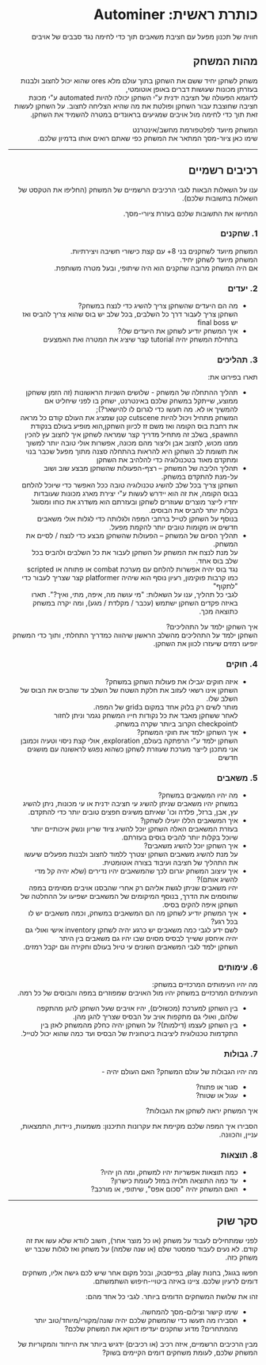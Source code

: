 <div dir='rtl' lang='he'>

# כותרת ראשית: Autominer

חוויה של תכנון מפעל עם חציבת משאבים תוך כדי לחימה נגד סבבים של אויבים
## מהות המשחק

<!-- תארו את הרעיון המרכזי של המשחק שלכם
(concept) 
בשלושה-ארבעה משפטים.
 -->
 משחק לשחקן יחיד ששם את השחקן בתוך עולם מלא ores שהוא יכול לחצוב ולבנות בעזרתן מכונות שעושות דברים באופן אוטומטי,   
 לדוגמא הפעולה של חציבה ידנית ע"י השחקן יכולה להיות automated ע"י מכונת חציבה שחוצבת עבור השחקן ופולטת את מה שהיא הצליחה לחצוב.
 על השחקן לעשות זאת תוך כדי לחימה מול אויבים שמגיעים בראונדים במטרה להשמיד את השחקן.
 
<!-- לאיזה פלטפורמה מיועד המשחק שלכם (כגון: מחשב רגיל / טלפון נייד / אינטרנט)? -->
המשחק מיועד לפלטפורמת מחשב/אינטרנט    
שימו כאן ציור-מסך המתאר את המשחק כפי שאתם רואים אותו בדמיון שלכם.

---


## רכיבים רשמיים

ענו על השאלות הבאות לגבי הרכיבים הרשמיים של המשחק
(החליפו את הטקסט של השאלות בתשובות שלכם).

המחישו את התשובות שלכם בעזרת ציורי-מסך.

### 1. שחקנים
המשחק מיועד לשחקנים בני 8+ עם קצת כישורי חשיבה ויצירתיות.  
 המשחק מיועד לשחקן יחיד.  
אם היה המשחק מרובה שחקנים הוא היה שיתופי, ובעל מטרה משותפת.  
### 2. יעדים

* מה הם היעדים שהשחקן צריך להשיג כדי לנצח במשחק?  
השחקן צריך לעבור דרך כל השלבים, בכל שלב יש בוס שהוא צריך להביס ואז יש final boss
* איך המשחק יודיע לשחקן את היעדים שלו?  
 בתחילת המשחק יהיה tutorial קצר שיציג את המטרה ואת האמצעים


### 3. תהליכים

תארו בפירוט את:

* תהליך ההתחלה של המשחק - שלושים השניות הראשונות (זה הזמן ששחקן ממוצע, שייתקל במשחק שלכם באינטרנט, ישחק בו לפני שיחליט אם להמשיך או לא. מה תעשו כדי לגרום לו להישאר?);  
 המשחק מתחיל ויכול להיות cutscene קטן שמציג את העולם קודם כל מראה את רחבת בוס הקומה ואז משם זז לכיוון השחקן,הוא מופיע בעולם בנקודת הspawn, בשלב זה מתחיל מדריך קצר שמראה לשחקן איך לחצוב עץ להכין ממנו מכוש, לחצוב אבן וליצור מהם מכונה, אפשרות אולי טובה יותר למשוך את תשומת לב השחקן היא להראות בהתחלה סצנה מתוך מפעל שכבר בנוי ומתקדם מאוד בטכנולוגיה כדי להלהיב את השחקן  
*	תהליך הליבה של המשחק – רצף-הפעולות שהשחקן מבצע שוב ושוב על-מנת להתקדם במשחק.  
 השחקן צריך בכל שלב להשיג טכנולוגיה טובה ככל האפשר כדי שיוכל להלחם בבוס הקומה, את זה הוא יידרש לעשות ע"י יצירת מארג מכונות שעובדות יחדיו לייצר מוצרים שעוזרים לשחקן ובעזרתם הוא משדרג את כוחו ומסוגל בקלות יותר להביס את הבוסים.  
 בנוסף על השחקן לטייל ברחבי המפה ולגלותה כדי לגלות אולי משאבים חדשים או מקומות טובים יותר להקמת מפעל.  
*	תהליך הסיום של המשחק – הפעולות שהשחקן מבצע כדי לנצח / לסיים את המשחק.  
 על מנת לנצח את המשחק על השחקן לעבור את כל השלבים ולהביס בכל שלב בוס אחד.  
 נגד בוס יהיה אפשרות להלחם עם מערכת combat או פתוחה או scripted כמו קרבות פוקימון, רעיון נוסף הוא שיהיה platformer קצר שצריך לעבור כדי "לתקוף"  
לגבי כל תהליך, ענו על השאלות: "מי עושה מה, איפה, מתי, ואיך?".  תארו באיזה פקדים השחקן ישתמש (עכבר / מקלדת / מגע), ומה יקרה במשחק כתוצאה מכך.

איך השחקן ילמד על התהליכים?  
 השחקן ילמד על התהליכים מהשלב הראשון שיהווה כמדריך התחלתי, ותוך כדי המשחק יופיעו רמזים שיעזרו לכוון את השחקן.  


### 4. חוקים

* איזה חוקים יגבילו את פעולות השחקן במשחק?  
 השחקן אינו רשאי לעזוב את חלקת השטח של השלב עד שהביס את הבוס של השלב שלו.  
 מותר לשים רק בלוק אחד במקום בgrid של המפה.  
 לאחר ששחקן מאבד את כל נקודות חייו המשחק נגמר וניתן לחזור לcheckpoint הקרוב ביותר שקרה במשחק.  
* איך השחקן ילמד את חוקי המשחק?  
 השחקן ילמד ע"י הרפתקה בעולם, exploration, אולי קצת ניסוי וטעיה וכמובן אני מתכנן לייצר מערכת שעוזרת לשחקן כשהוא נפגש לראשונה עם מושגים חדשים  
 


### 5. משאבים

* מה יהיו המשאבים במשחק?  
 במשחק יהיו משאבים שניתן להשיג עי חציבה ידנית או עי מכונות, ניתן להשיג עץ, אבן, ברזל, פלדה וכו' שאיתם משיגים חפצים טובים יותר כדי להתקדם.  
* איך המשאבים הללו יועילו לשחקן?  
 בעזרת המשאבים האלה השחקן יוכל להשיג ציוד שריון ונשק איכותיים יותר שיוכל בקלות יותר להביס בוסים בעזרתם.  
* איך השחקן יוכל להשיג משאבים?  
 על מנת להשיג משאבים השחקן יצטרך ללמוד לחצוב ולבנות מפעלים שיעשו את התהליך של חציבה ועיבוד בצורה אוטומטית.  
* איך עיצוב המשחק יגרום לכך שהמשאבים יהיו נדירים (שלא יהיה קל מדי להשיג אותם)?  
 יהיו משאבים שניתן לגשת אליהם רק אחרי שהבסנו אויבים מסוימים במפה שחוסמים את הדרך, בנוסף המיקומים של המשאבים ישפיעו על ההחלטה של השחקן איפה להקים בסיס.  
* איך המשחק יודיע לשחקן מה הם המשאבים במשחק, וכמה משאבים יש לו בכל רגע?  
 לשם ידע לגבי כמה משאבים יש כרגע יהיה לשחקן inventory אישי ואולי גם יהיה איחסון ששייך לבסיס מסוים שבו יהיו גם משאבים בין היתר  
 השחקן ילמד לגבי המשאבים השונים עי טיול בעולם וחקירה וגם יקבל רמזים.  

### 6. עימותים

מה יהיו העימותים המרכזיים במשחק:  
 העימותים המרכזיים במשחק יהיו מול האויבים שמפוזרים במפה והבוסים של כל רמה.

* בין השחקן למערכת (מכשולים),  יהיו אויבים שעל השחקן להגן מהתקפה שלהם, ואולי גם מתקפות אויב על הבסיס שצריך להגן מהן.
* בין השחקן לעצמו (דילמות)?  על השחקן יהיה כחלק מהמשחק לאזן בין התקדמות טכנולוגית ליציבות ביטחונית של הבסיס ועד כמה שהוא יכול לטייל. 


### 7. גבולות

מה יהיו הגבולות של עולם המשחק? האם העולם יהיה - 
* סגור או פתוח?
*  עגול או שטוח? 

 איך המשחק יראה לשחקן את הגבולות? 
 
 הסבירו איך המפה שלכם מקיימת את עקרונות התיכנון: משמעות, ניידות, התמצאות, עניין, והכוונה.


### 8. תוצאות

* כמה תוצאות אפשריות יהיו למשחק, ומה הן יהיו? 
* עד כמה התוצאה תלויה במזל לעומת כישרון? 
* האם המשחק יהיה "סכום אפס", שיתופי, או מורכב?

---

## סקר שוק

לפני שמתחילים לעבוד על משחק (או כל מוצר אחר), חשוב לוודא שלא עשו את זה קודם. לא נעים לעבוד סמסטר שלם (או שנה שלמה) על משחק ואז לגלות שכבר יש משחק כזה. 

חפשו בגוגל, בחנות play, בפייסבוק, ובכל מקום אחר שיש לכם גישה אליו, משחקים דומים לרעיון שלכם. ציינו באיזה ביטויי-חיפוש השתמשתם.

זהו את שלושת המשחקים הדומים ביותר. לגבי כל אחד מהם:

* שימו קישור וצילום-מסך להמחשה.
* הסבירו מה תעשו כדי שהמשחק שלכם יהיה שונה/מקורי/מיוחד/טוב יותר מהמתחרים?  מדוע שחקנים יעדיפו דווקא את המשחק שלכם?

מבין הרכיבים הרשמיים, 
איזה רכיב (או רכיבים) ידגיש ביותר את הייחוד והמקוריות של המשחק שלכם, לעומת משחקים דומים הקיימים בשוק?


</div>
